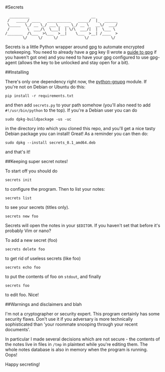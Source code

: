 #Secrets

```
  _________                            __          
 /   _____/ ____   ___________   _____/  |_  ______
 \_____  \_/ __ \_/ ___\_  __ \_/ __ \   __\/  ___/
 /        \  ___/\  \___|  | \/\  ___/|  |  \___ \ 
/_______  /\___  >\___  >__|    \___  >__| /____  >
        \/     \/     \/            \/          \/ 
```


Secrets is a little Python wrapper around gpg to automate encrypted
notekeeping. You need to already have a gpg key (I wrote a [guide to
gpg](https://github.com/aliceriot/gpg_workshop/blob/master/gpg.markdown)
if you haven't got one) and you need to have your gpg configured to use
gpg-agent (allows the key to be unlocked and stay open for a bit).

##Installing

There's only one dependency right now, the
[python-gnupg](https://pythonhosted.org/python-gnupg/) module. If you're
not on Debian or Ubuntu do this:

```
pip install -r requirements.txt
```

and then add `secrets.py` to your path somehow (you'll also need to add
`#!/usr/bin/python` to the top). If you're a Debian user you can do

```
sudo dpkg-buildpackage -us -uc
```

in the directory into which you cloned this repo, and you'll get a nice
tasty Debian package you can install! Great! As a reminder you can then
do:

```
sudo dpkg --install secrets_0.1_amd64.deb
```

and that's it!

##Keeping super secret notes!

To start off you should do 

```
secrets init
```

to configure the program. Then to list your notes:

```
secrets list
```

to see your secrets (titles only).

```
secrets new foo
```

Secrets will open the notes in your `$EDITOR`. If you haven't set that
before it's probably Vim or nano?

To add a new secret (foo)

```
secrets delete foo
```

to get rid of useless secrets (like foo)

```
secrets echo foo
```

to put the contents of foo on `stdout`, and finally

```
secrets foo
```

to edit foo. Nice!

##Warnings and disclaimers and blah

I'm not a cryptographer or security expert. This program certainly has
some security flaws. Don't use it if you adversary is more technically
sophisticated than 'your roommate snooping through your recent documents'.

In particular I made several decisions which are not secure - the contents
of the notes live in files in `/tmp` in plaintext while you're editing
them. The whole notes database is also in memory when the program is
running. Oops!

Happy secreting!
